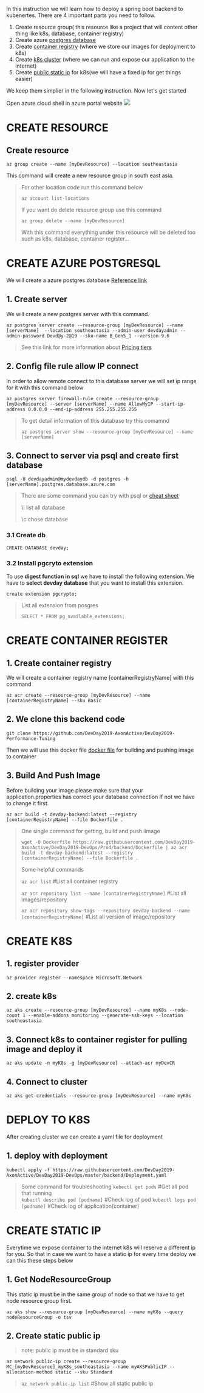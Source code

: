 In this instruction we will learn how to deploy a spring boot backend to kubenertes. There are 4 important parts you need to follow.
1. Create resource group( this resource like a project that will content other thing like k8s, database, container registry)
2. Create azure [postgres database](https://docs.microsoft.com/en-us/azure/postgresql/quickstart-create-server-database-azure-cli)
3. Create [container registry](https://docs.microsoft.com/bs-cyrl-ba/azure/container-registry/container-registry-quickstart-task-cli) (where we store our images for deployment to k8s)
4. Create [k8s cluster](https://docs.microsoft.com/en-us/azure/aks/kubernetes-walkthrough) (where we can run and expose our application to the internet)
5. Create [public static ip](https://docs.microsoft.com/en-us/azure/aks/static-ip) for k8s(we will have a fixed ip for get things easier)

We keep them simplier in the following instruction. Now let's get started


Open azure cloud shell in azure portal website
![](https://docs.microsoft.com/en-us/azure/cloud-shell/media/overview/overview-bash-pic.png)

# CREATE RESOURCE

## Create resource
`az group create --name [myDevResource] --location southeastasia`

This command will create a new resource group in south east asia.
> For other location code run this command below
>
> `az account list-locations`
>
> If you want do delete resource group use this command
>
> `az group delete --name [myDevResource]`
>
> With this command everything under this resource will be deleted too such as k8s, database, container register...


# CREATE AZURE POSTGRESQL

We will create a azure postgres database [Reference link](https://docs.microsoft.com/en-us/azure/postgresql/quickstart-create-server-database-azure-cli)


## 1. Create server
We will create a new postgres server with this command. 

`az postgres server create --resource-group [myDevResource] --name [serverName]  --location southeastasia --admin-user devdayadmin --admin-password Devd@y-2@19 --sku-name B_Gen5_1 --version 9.6`
> See this link for more information about [Pricing tiers](https://docs.microsoft.com/en-us/azure/postgresql/concepts-pricing-tiers) 

## 2. Config file rule allow IP connect
In order to allow remote connect to this database server we will set ip range for it with this command below

`az postgres server firewall-rule create --resource-group [myDevResource] --server [serverName] --name AllowMyIP --start-ip-address 0.0.0.0 --end-ip-address 255.255.255.255`

> To get detail information of this database try this comamnd
> 
> `az postgres server show --resource-group [myDevResource] --name [serverName]`

## 3. Connect to server via psql and create first database

`psql -U devdayadmin@mydevdaydb -d postgres -h [serverName].postgres.database.azure.com`

> There are some command you can try with psql or [cheat sheet](http://www.postgresqltutorial.com/postgresql-cheat-sheet/)
>
> \l list all database
>
> \c chose database

### 3.1 Create db
`CREATE DATABASE devday;`

### 3.2 Install pgcryto extension
To use **digest function in sql** we have to install the following extension. We have to **select devday database** that you want to install this extension.
> 
`create extension pgcrypto;`
> 
> List all extension from posgres
>
> `SELECT * FROM pg_available_extensions;`

# CREATE CONTAINER REGISTER

## 1. Create container registry
We will create a container registry name [containerRegistryName] with this command

`az acr create --resource-group [myDevResource] --name [containerRegistryName] --sku Basic`

## 2. We clone this backend code

`git clone https://github.com/DevDay2019-AxonActive/DevDay2019-Performance-Tuning`

Then we will use this docker file [docker file](https://raw.githubusercontent.com/DevDay2019-AxonActive/DevDay2019-DevOps/Prod/backend/Dockerfile) for building and pushing image to container


## 3. Build And Push Image
Before building your image please make sure that your application.properties has correct your database connection If not we have to change it first.

`az acr build -t devday-backend:latest --registry [containerRegistryName] --file Dockerfile .`

> One single command for getting, build and push iimage
>
> `wget -O Dockerfile https://raw.githubusercontent.com/DevDay2019-AxonActive/DevDay2019-DevOps/Prod/backend/Dockerfile | az acr build -t devday-backend:latest --registry [containerRegistryName] --file Dockerfile .`
>
> Some helpful commands
>
> `az acr list` #List all container registry 
>
> `az acr repository list --name [containerRegistryName]` #List all images/repository
>
> `az acr repository show-tags --repository devday-backend --name [containerRegistryName]` #List all version of image/repository


# CREATE K8S
## 1. register provider
`az provider register --namespace Microsoft.Network`

## 2. create k8s
`az aks create --resource-group [myDevResource] --name myK8s --node-count 1 --enable-addons monitoring --generate-ssh-keys --location southeastasia`

## 3. Connect k8s to container register for pulling image and deploy it
`az aks update -n myK8s -g [myDevResource] --attach-acr myDevCR`

## 4. Connect to cluster
`az aks get-credentials --resource-group [myDevResource] --name myK8s`

# DEPLOY TO K8S

After creating cluster we can create a yaml file for deployment

## 1. deploy with deployment
`kubectl apply -f https://raw.githubusercontent.com/DevDay2019-AxonActive/DevDay2019-DevOps/master/backend/Deployment.yaml`


> Some command for troubleshooting
> `kebectl get pods` #Get all pod that running  
> `kubectl describe pod [podname]` #Check log of pod
> `kubectl logs pod [podname]` #Check log of application(container)

# CREATE STATIC IP

Everytime we expose container to the internet k8s will reserve a different ip for you. So that in case we want to have a static ip for every time deploy we can this these steps below

## 1. Get NodeResourceGroup
This static ip must be in the same group of node so that we have to get node resource group first.

`az aks show --resource-group [myDevResource] --name myK8s --query nodeResourceGroup -o tsv`

## 2. Create static public ip
> note: public ip must be in standard sku

`az network public-ip create --resource-group MC_[myDevResource]_myK8s_southeastasia --name myAKSPublicIP --allocation-method static --sku Standard`
 
> `az network public-ip list` #Show all static public ip

